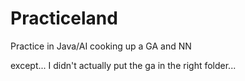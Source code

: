 # Practiceland

Practice in Java/AI cooking up a GA and NN

except... I didn't actually put the ga in the right folder...
